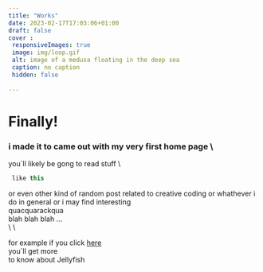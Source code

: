 ```yaml
---
title: "Works"
date: 2023-02-17T17:03:06+01:00
draft: false
cover :
 responsiveImages: true
 image: img/loop.gif
 alt: image of a medusa floating in the deep sea
 caption: no caption
 hidden: false
    
---
```



# Finally!

### i made it to came out with my very first home page \





you´ll likely be gong to read stuff \
```java
 like this
```
or even other kind of random post related to creative coding or whathever i do in general or i may find interesting \
 quacquarackqua \
  blah blah blah ... \
 \ 
 \

for example if you click [here](https://en.wikipedia.org/wiki/Jellyfish) \
you´ll get more \
to know about Jellyfish 